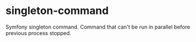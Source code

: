 # singleton-command
Symfony singleton command. Command that can't be run in parallel before previous process stopped.
